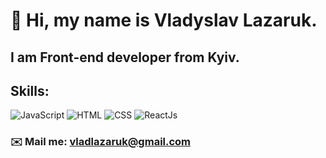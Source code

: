 # 👋 Hi, my name is **Vladyslav Lazaruk**.
## I am **Front-end developer** from Kyiv.
## **Skills:**
![JavaScript](https://img.shields.io/badge/-JavaScript-090909?style=for-the-badge&logo=JavaScript)
![HTML](https://img.shields.io/badge/-HTML-090909?style=for-the-badge&logo=html5)
![CSS](https://img.shields.io/badge/-CSS-090909?style=for-the-badge&logo=css3)
![ReactJs](https://img.shields.io/badge/-ReactJs-090909?style=for-the-badge&logo=React)

### ✉️ Mail me: vladlazaruk@gmail.com

